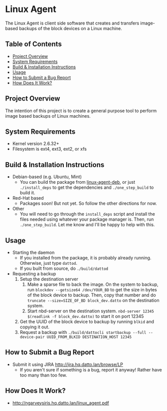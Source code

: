 # Linux Agent
The Linux Agent is client side software that creates and transfers image-based
backups of the block devices on a Linux machine. 

## Table of Contents
* [Project Overview](#project-overview)
* [System Requirements](#system-requirements)
* [Build & Installation Instructions](#build--installation-instructions)
* [Usage](#usage)
* [How to Submit a Bug Report](#how-to-submit-a-bug-report)
* [How Does It Work?](#how-does-it-work)  

## Project Overview
The intention of this project is to create a general purpose tool to perform
image based backups of Linux machines.

## System Requirements
* Kernel version 2.6.32+
* Filesystem is ext4, ext3, ext2, or xfs

## Build & Installation Instructions
* Debian-based (e.g. Ubuntu, Mint)
    * You can build the package from
      [linux-agent-deb](http://github-server.hq.datto.lan/ngarvey/linux-agent-deb),
      or just `./install_deps` to get the dependencies and `./one_step_build`
      to build it.
* Red-Hat based
    * Packages soon! But not yet. So follow the other directions for now.
* Other
    * You will need to go through the `install_deps` script and install the
      files needed using whatever your package manager is. Then, run
      `./one_step_build`. Let me know and I'll be happy to help with this.

## Usage
* Starting the daemon
    * If you installed from the package, it is probably already running.
      Otherwise, just type `dattod`.
    * If you built from source, do `./build/dattod`
* Requesting a backup
    1. Setup the destination server
        1. Make a sparse file to back the image. On the system to backup, run
           `blockdev --getsize64 /dev/YOUR_BD` to get the size in bytes of the
           block device to backup. Then, copy that number and do `truncate
           --size=SIZE_OF_BD block_dev.datto` on the destination system.
        2. Start nbd-server on the destination system. `nbd-server 12345
           $(readlink -f block_dev.datto)` to start it on port 12345
    2. Get the UUID of the block device to backup by running `blkid` and
       copying it out.
    3. Request a backup with `./build/dattocli startbackup --full --device-pair
       UUID_FROM_BLKID DESTINATION_HOST 12345`
     
## How to Submit a Bug Report
* Submit it using JIRA http://jira.hq.datto.lan/browse/LP
    * If you aren't sure if something is a bug, report it anyway! Rather have
      too many than too few.

## How Does It Work?
* http://ngarveysiris.hq.datto.lan/linux_agent.pdf
